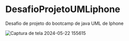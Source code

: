 # DesafioProjetoUMLiphone
Desafio de projeto do bootcamp de java UML de Iphone

![Captura de tela 2024-05-22 155615](https://github.com/LGDAA/DesafioProjetoUMLiphone/assets/165921842/b1502264-07c1-4952-bcfd-999b4b9c1148)
